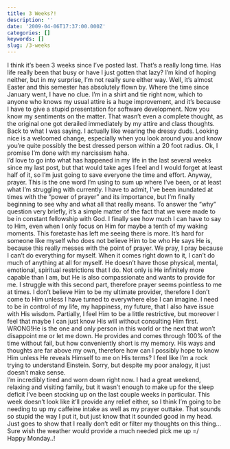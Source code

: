 ```yaml
---
title: 3 Weeks?!
description: ''
date: '2009-04-06T17:37:00.000Z'
categories: []
keywords: []
slug: /3-weeks
---
```


I think it’s been 3 weeks since I’ve posted last. That’s a really long time. Has life really been that busy or have I just gotten that lazy? I’m kind of hoping neither, but in my surprise, I’m not really sure either way. Well, it’s almost Easter and this semester has absolutely flown by. Where the time since January went, I have no clue. I’m in a shirt and tie right now, which to anyone who knows my usual attire is a huge improvement, and it’s because I have to give a stupid presentation for software development. Now you know my sentiments on the matter. That wasn’t even a complete thought, as the original one got derailed immediately by my attire and class thoughts. Back to what I was saying. I actually like wearing the dressy duds. Looking nice is a welcomed change, especially when you look around you and know you’re quite possibly the best dressed person within a 20 foot radius. Ok, I promise I’m done with my narcissism haha.  
I’d love to go into what has happened in my life in the last several weeks since my last post, but that would take ages I feel and I would forget at least half of it, so I’m just going to save everyone the time and effort. Anyway, prayer. This is the one word I’m using to sum up where I’ve been, or at least what I’m struggling with currently. I have to admit, I’ve been inundated at times with the “power of prayer” and its importance, but I’m finally beginning to see why and what all that really means. To answer the “why” question very briefly, it’s a simple matter of the fact that we were made to be in constant fellowship with God. I finally see how much I can have to say to Him, even when I only focus on Him for maybe a tenth of my waking moments. This foretaste has left me seeing there is more. It’s hard for someone like myself who does not believe Him to be who He says He is, because this really messes with the point of prayer. We pray, I pray because I can’t do everything for myself. When it comes right down to it, I can’t do much of anything at all for myself. He doesn’t have those physical, mental, emotional, spiritual restrictions that I do. Not only is He infinitely more capable than I am, but He is also compassionate and wants to provide for me. I struggle with this second part, therefore prayer seems pointless to me at times. I don’t believe Him to be my ultimate provider, therefore I don’t come to Him unless I have turned to everywhere else I can imagine. I need to be in control of my life, my happiness, my future, that I also have issue with His wisdom. Partially, I feel Him to be a little restrictive, but moreover I feel that maybe I can just know His will without consulting Him first. WRONG!He is the one and only person in this world or the next that won’t disappoint me or let me down. He provides and comes through 100% of the time without fail, but how conveniently short is my memory. His ways and thoughts are far above my own, therefore how can I possibly hope to know Him unless He reveals Himself to me on His terms? I feel like I’m a rock trying to understand Einstein. Sorry, but despite my poor analogy, it just doesn’t make sense.  
I’m incredibly tired and worn down right now. I had a great weekend, relaxing and visiting family, but it wasn’t enough to make up for the sleep deficit I’ve been stocking up on the last couple weeks in particular. This week doesn’t look like it’ll provide any relief either, so I think I’m going to be needing to up my caffeine intake as well as my prayer outtake. That sounds so stupid the way I put it, but just know that it sounded good in my head. Just goes to show that I really don’t edit or filter my thoughts on this thing…Sure wish the weather would provide a much needed pick me up =/  
Happy Monday..!